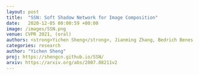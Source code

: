 ```yaml
---
layout: post
title:  "SSN: Soft Shadow Network for Image Composition"
date:   2020-12-05 00:00:59 +00:00
image: /images/SSN.png
venue: CVPR 2021, (oral)
authors: <strong>Yichen Sheng</strong>, Jianming Zhang, Bedrich Benes
categories: research
author: "Yichen Sheng"
proj: https://shengcn.github.io/SSN/
arxiv: https://arxiv.org/abs/2007.08211v2
---
```

